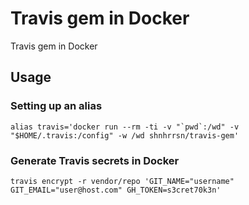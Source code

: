 # Travis gem in Docker

Travis gem in Docker

## Usage

### Setting up an alias

```
alias travis='docker run --rm -ti -v "`pwd`:/wd" -v "$HOME/.travis:/config" -w /wd shnhrrsn/travis-gem'
```

### Generate Travis secrets in Docker

```
travis encrypt -r vendor/repo 'GIT_NAME="username" GIT_EMAIL="user@host.com" GH_TOKEN=s3cret70k3n'
```
